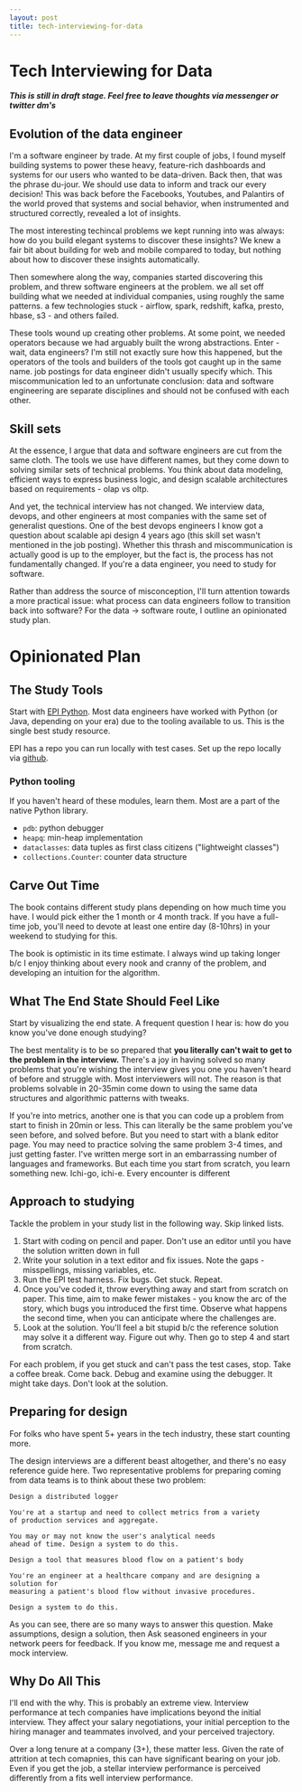 ```yaml
---
layout: post
title: tech-interviewing-for-data
---
```


# Tech Interviewing for Data

***This is still in draft stage. Feel free to leave thoughts via messenger
or twitter dm's***

## Evolution of the data engineer

I'm a software engineer by trade. At my first couple of jobs, I found myself building systems to power these heavy, feature-rich dashboards and systems for our users who wanted to be data-driven. Back then, that was the phrase du-jour. 
We should use data to inform and track our every decision! This was back before
the Facebooks, Youtubes, and Palantirs of the world proved that systems and social behavior, when instrumented and structured correctly, revealed a lot of insights.

The most interesting techincal problems we kept running into was always: how do
you build elegant systems to discover these insights? We knew a fair bit about
building for web and mobile compared to today, but nothing about how to
discover these insights automatically.

Then somewhere along the way, companies started discovering this problem, and
threw software engineers at the problem. we all set off building what we
needed at individual companies, using roughly the same patterns. a few
technologies stuck - airflow, spark, redshift, kafka, presto, hbase, s3 - and others failed.

These tools wound up creating other problems. At some point, we needed
operators because we had arguably built the wrong abstractions. Enter - wait,
data engineers? I'm still not exactly sure how this happened, but the operators of the tools and builders of the tools got caught up in the same name. job postings for data engineer didn't usually specify which. This miscommunication led to an unfortunate conclusion: data and software engineering are separate disciplines and should not be confused with each other.

## Skill sets

At the essence, I argue that data and software engineers are cut from the same
cloth. The tools we use have different names, but they come down to solving
similar sets of technical problems. You think about data modeling, efficient
ways to express business logic, and design scalable architectures based on
requirements - olap vs oltp.

And yet, the technical interview has not changed. We interview data, devops, and other engineers at most companies with the same set of generalist questions. One of the best devops engineers I know got a question about scalable api design 4 years ago (this skill set wasn't mentioned in the job posting). Whether this thrash and miscommunication is actually good is up to the employer, but the fact is, the process has not fundamentally changed. If you're a data engineer, you need to study for software.

Rather than address the source of misconception, I'll turn attention towards a more practical issue: what process can data engineers follow to transition back into software? For the data -> software route, I outline an opinionated study plan.

# Opinionated Plan

## The Study Tools

Start with [EPI Python](https://www.amazon.com/Elements-Programming-Interviews-Python-Insiders/dp/1537713949/ref=pd_sbs_14_1/144-7045158-5168703?_encoding=UTF8&pd_rd_i=1537713949&pd_rd_r=d6330c76-ddb4-42fb-b9ce-9ff71b9d9035&pd_rd_w=kw6Wi&pd_rd_wg=z6FEY&pf_rd_p=b65ee94e-1282-43fc-a8b1-8bf931f6dfab&pf_rd_r=JVQ852TPXJ80KFSYMY8A&psc=1&refRID=JVQ852TPXJ80KFSYMY8A). Most data engineers have worked with Python (or Java, depending on your era) due to the tooling available to us. This is the single best study resource.

EPI has a repo you can run locally with test cases. Set up the repo locally via
[github](https://github.com/adnanaziz/EPIJudge).

### Python tooling
If you haven't heard of these modules, learn them. Most are a part of the native
Python library.

* `pdb`: python debugger
* `heapq`: min-heap implementation
* `dataclasses`: data tuples as first class citizens ("lightweight classes")
* `collections.Counter`: counter data structure

## Carve Out Time
The book contains different study plans depending on how much time you have. I
would pick either the 1 month or 4 month track. If you have a full-time job, you'll need to devote at least one entire day (8-10hrs) in your weekend to studying for this.

The book is optimistic in its time estimate. I always wind up taking longer b/c
I enjoy thinking about every nook and cranny of the problem, and developing an
intuition for the algorithm.

## What The End State Should Feel Like
Start by visualizing the end state. A frequent question I hear is: how do you know you've done enough studying?

The best mentality is to be so prepared that **you literally can't wait to get to the problem in the interview.** There's a joy in having solved so many problems that you're wishing the interview gives you one you haven't heard of before and struggle with. Most interviewers will not. The reason is that problems solvable in 20-35min come down to using the same data structures and algorithmic patterns with tweaks.

If you're into metrics, another one is that you can code up a problem from
start to finish in 20min or less. This can literally be the same problem you've
seen before, and solved before. But you need to start with a blank editor page.
You may need to practice solving the same problem 3-4 times, and just getting
faster. I've written merge sort in an embarrassing number of languages and frameworks. But each time you start from scratch, you learn something new. Ichi-go, ichi-e. Every encounter is different

## Approach to studying
Tackle the problem in your study list in the following way. Skip linked lists.

1. Start with coding on pencil and paper. Don't use an editor until you have
   the solution written down in full
2. Write your solution in a text editor and fix issues. Note the gaps - misspellings, missing variables, etc.
3. Run the EPI test harness. Fix bugs. Get stuck. Repeat.
4. Once you've coded it, throw everything away and start from scratch on paper.
   This time, aim to make fewer mistakes - you know the arc of the story, which
   bugs you introduced the first time. Observe what happens the second time,
   when you can anticipate where the challenges are.
5. Look at the solution. You'll feel a bit stupid b/c the reference solution may solve it a different way. Figure out why. Then go to step 4 and start from scratch.

For each problem, if you get stuck and can't pass the test cases, stop. Take a coffee break. Come back. Debug and examine using the debugger. It might take days. Don't look at the solution.

## Preparing for design
For folks who have spent 5+ years in the tech industry, these start counting
more.

The design interviews are a different beast altogether, and there's no easy
reference guide here. Two representative problems for preparing coming from data teams is to think about these two problem:

```
Design a distributed logger

You're at a startup and need to collect metrics from a variety
of production services and aggregate.

You may or may not know the user's analytical needs
ahead of time. Design a system to do this.
```

```
Design a tool that measures blood flow on a patient's body

You're an engineer at a healthcare company and are designing a solution for
measuring a patient's blood flow without invasive procedures.

Design a system to do this.
```

As you can see, there are so many ways to answer this question. Make assumptions, design a solution, then Ask seasoned engineers in your network peers for feedback. If you know me, message me and request a
mock interview.

## Why Do All This

I'll end with the why. This is probably an extreme view. Interview performance at tech companies have
implications beyond the initial interview. They affect your salary
negotiations, your initial perception to the hiring manager and teammates
involved, and your perceived trajectory.

Over a long tenure at a company (3+), these matter less. Given the rate of
attrition at tech comapnies, this can have significant bearing on your job.
Even if you get the job, a stellar interview performance is perceived
differently from a fits well interview performance.

